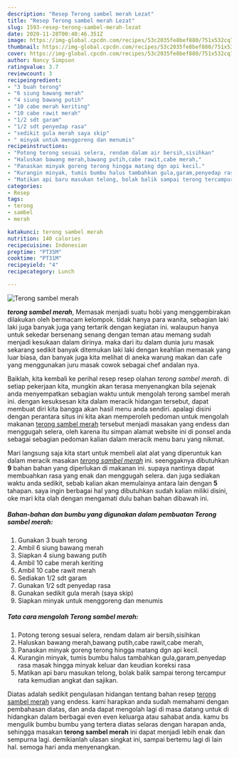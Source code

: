 ```yaml
---
description: "Resep Terong sambel merah Lezat"
title: "Resep Terong sambel merah Lezat"
slug: 1593-resep-terong-sambel-merah-lezat
date: 2020-11-28T00:40:46.351Z
image: https://img-global.cpcdn.com/recipes/53c2035fe8bef880/751x532cq70/terong-sambel-merah-foto-resep-utama.jpg
thumbnail: https://img-global.cpcdn.com/recipes/53c2035fe8bef880/751x532cq70/terong-sambel-merah-foto-resep-utama.jpg
cover: https://img-global.cpcdn.com/recipes/53c2035fe8bef880/751x532cq70/terong-sambel-merah-foto-resep-utama.jpg
author: Nancy Simpson
ratingvalue: 3.7
reviewcount: 3
recipeingredient:
- "3 buah terong"
- "6 siung bawang merah"
- "4 siung bawang putih"
- "10 cabe merah keriting"
- "10 cabe rawit merah"
- "1/2 sdt garam"
- "1/2 sdt penyedap rasa"
- "sedikit gula merah saya skip"
- " minyak untuk menggoreng dan menumis"
recipeinstructions:
- "Potong terong sesuai selera, rendam dalam air bersih,sisihkan"
- "Haluskan bawang merah,bawang putih,cabe rawit,cabe merah,"
- "Panaskan minyak goreng terong hingga matang dgn api kecil."
- "Kurangin minyak, tumis bumbu halus tambahkan gula,garam,penyedap rasa masak hingga minyak keluar dan keudian koreksi rasa"
- "Matikan api baru masukan telong, bolak balik sampai terong tercampur rata kemudian angkat dan sajikan."
categories:
- Resep
tags:
- terong
- sambel
- merah

katakunci: terong sambel merah 
nutrition: 140 calories
recipecuisine: Indonesian
preptime: "PT35M"
cooktime: "PT31M"
recipeyield: "4"
recipecategory: Lunch

---
```



![Terong sambel merah](https://img-global.cpcdn.com/recipes/53c2035fe8bef880/751x532cq70/terong-sambel-merah-foto-resep-utama.jpg)

<b><i>terong sambel merah</i></b>, Memasak menjadi suatu hobi yang menggembirakan dilakukan oleh bermacam kelompok. tidak hanya para wanita, sebagian laki laki juga banyak juga yang tertarik dengan kegiatan ini. walaupun hanya untuk sekedar bersenang senang dengan teman atau memang sudah menjadi kesukaan dalam dirinya. maka dari itu dalam dunia juru masak sekarang sedikit banyak ditemukan laki laki dengan keahlian memasak yang luar biasa, dan banyak juga kita melihat di aneka warung makan dan cafe yang menggunakan juru masak cowok sebagai chef andalan nya.

Baiklah, kita kembali ke perihal resep resep olahan <i>terong sambel merah</i>. di setiap pekerjaan kita, mungkin akan terasa menyenangkan bila sejenak anda menyempatkan sebagian waktu untuk mengolah terong sambel merah ini. dengan kesuksesan kita dalam meracik hidangan tersebut, dapat membuat diri kita bangga akan hasil menu anda sendiri. apalagi disini dengan perantara situs ini kita akan memperoleh pedoman untuk mengolah makanan <u>terong sambel merah</u> tersebut menjadi masakan yang endess dan menggugah selera, oleh karena itu simpan alamat website ini di ponsel anda sebagai sebagian pedoman kalian dalam meracik menu baru yang nikmat.




Mari langsung saja kita start untuk membeli alat alat yang diperuntuk kan dalam meracik masakan <u><i>terong sambel merah</i></u> ini. seenggaknya dibutuhkan <b>9</b> bahan bahan yang diperlukan di makanan ini. supaya nantinya dapat membuahkan rasa yang enak dan menggugah selera. dan juga sediakan waktu anda sedikit, sebab kalian akan memulainya antara lain dengan <b>5</b> tahapan. saya ingin berbagai hal yang dibutuhkan sudah kalian miliki disini, oke mari kita olah dengan mengamati dulu bahan bahan dibawah ini.

<!--inarticleads1-->

##### Bahan-bahan dan bumbu yang digunakan dalam pembuatan Terong sambel merah:

1. Gunakan 3 buah terong
1. Ambil 6 siung bawang merah
1. Siapkan 4 siung bawang putih
1. Ambil 10 cabe merah keriting
1. Ambil 10 cabe rawit merah
1. Sediakan 1/2 sdt garam
1. Gunakan 1/2 sdt penyedap rasa
1. Gunakan sedikit gula merah (saya skip)
1. Siapkan  minyak untuk menggoreng dan menumis




<!--inarticleads2-->

##### Tata cara mengolah Terong sambel merah:

1. Potong terong sesuai selera, rendam dalam air bersih,sisihkan
1. Haluskan bawang merah,bawang putih,cabe rawit,cabe merah,
1. Panaskan minyak goreng terong hingga matang dgn api kecil.
1. Kurangin minyak, tumis bumbu halus tambahkan gula,garam,penyedap rasa masak hingga minyak keluar dan keudian koreksi rasa
1. Matikan api baru masukan telong, bolak balik sampai terong tercampur rata kemudian angkat dan sajikan.




Diatas adalah sedikit pengulasan hidangan tentang bahan resep <u>terong sambel merah</u> yang endess. kami harapkan anda sudah memahami dengan pembahasan diatas, dan anda dapat mengolah lagi di masa datang untuk di hidangkan dalam berbagai even even keluarga atau sahabat anda. kamu bs mengulik bumbu bumbu yang tertera diatas selaras dengan harapan anda, sehingga masakan <b>terong sambel merah</b> ini dapat menjadi lebih enak dan sempurna lagi. demikianlah ulasan singkat ini, sampai bertemu lagi di lain hal. semoga hari anda menyenangkan.
